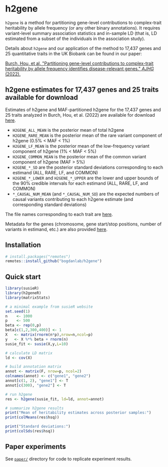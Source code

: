# h2gene

`h2gene` is a method for partitioning gene-level contributions to complex-trait heritability by allele frequency (or any other binary annotations). It requires variant-level summary association statistics and in-sample LD (that is, LD estimated from a subset of the individuals in the association study).

Details about `h2gene` and our application of the method to 17,437 genes and 25 quantitative traits in the UK Biobank can be found in our paper: 

[Burch, Hou, et al. "Partitioning gene-level contributions to complex-trait heritability by allele frequency identifies disease-relevant genes." _AJHG_ (2022).](https://doi.org/10.1016/j.ajhg.2022.02.012)


## h2gene estimates for 17,437 genes and 25 traits available for download
Estimates of h2gene and MAF-partitioned h2gene for the 17,437 genes and 25 traits analyzed in Burch, Hou, et al. (2022) are available for download [here](https://drive.google.com/file/d/1g6SDg_zIZ6j1q2pziVtB4CCpHYyQAoPn/view?usp=sharing).
- `H2GENE_ALL_MEAN` is the posterior mean of total h2gene
- `H2GENE_RARE_MEAN` is the posterior mean of the rare variant component of h2gene (0.5% < MAF < 1%)
- `H2GENE_LF_MEAN` is the posterior mean of the low-frequency variant component of h2gene (1% < MAF < 5%)
- `H2GENE_COMMON_MEAN` is the posterior mean of the common variant component of h2gene (MAF > 5%)
- `H2GENE_*_SD` are the posterior standard deviations corresponding to each estimand (ALL, RARE, LF, and COMMON)
- `H2GENE_*_LOWER` and `H2GENE_*_UPPER` are the lower and upper bounds of the 90% credible intervals for each estimand (ALL, RARE, LF, and COMMON)
- `*_CAUSAL_NUM_MEAN` (and `*_CAUSAL_NUM_SD`) are the expected numbers of causal variants contributing to each h2gene estimate (and corresponding standard deviations)

The file names corresponding to each trait are [here](https://github.com/bogdanlab/h2gene/blob/main/paper/file_name_key.tsv).
  
Metadata for the genes (chromosome, gene start/stop positions, number of variants in estimand, etc.) are also provided [here](https://github.com/bogdanlab/h2gene/blob/main/paper/gene_meta_data.tsv.gz).


## Installation
```R
# install.packages("remotes")
remotes::install_github("bogdanlab/h2gene")
```

## Quick start
```R
library(susieR)
library(h2geneR)
library(matrixStats)

# a minimal example from susieR website
set.seed(1)
n    <- 1000
p    <- 500
beta <- rep(0,p)
beta[c(1,2,300,400)] <- 1
X   <- matrix(rnorm(n*p),nrow=n,ncol=p)
y   <- X %*% beta + rnorm(n)
susie_fit <- susie(X,y,L=10)

# calculate LD matrix
ld <- cov(X)

# build annotation matrix
annot <- matrix(F, nrow=p, ncol=2)
colnames(annot) <- c("gene1", "gene2")
annot[c(1, 2), "gene1"] <- T
annot[c(300), "gene2"] <- T

# run h2gene
res <- h2gene(susie_fit, ld=ld, annot=annot)

# summarize h2gene results
print("Mean of heritability estimates across posterior samples:")
print(colMeans(res$hsq))

print("Standard deviations:")
print(colSds(res$hsq))
```

## Paper experiments
See [`paper/`](https://github.com/bogdanlab/h2gene/tree/main/paper) directory for code to replicate experiment results. 
